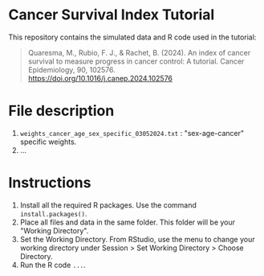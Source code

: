 # Cancer Survival Index Tutorial

This repository contains the simulated data and R code used in the tutorial:

> Quaresma, M., Rubio, F. J., & Rachet, B. (2024). An index of cancer survival to measure progress in cancer control: A tutorial. Cancer Epidemiology, 90, 102576. https://doi.org/10.1016/j.canep.2024.102576


# File description

1. `weights_cancer_age_sex_specific_03052024.txt` : "sex-age-cancer" specific weights.
2. ...


# Instructions

1. Install all the required R packages. Use the command `install.packages()`.
2. Place all files and data in the same folder. This folder will be your "Working Directory".
3. Set the Working Directory. From RStudio, use the menu to change your working directory under Session > Set Working Directory > Choose Directory.
4. Run the R code `...`.
